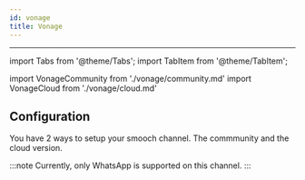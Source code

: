 ```yaml
---
id: vonage
title: Vonage
---
```


---

import Tabs from '@theme/Tabs';
import TabItem from '@theme/TabItem';

import VonageCommunity from './vonage/community.md'
import VonageCloud from './vonage/cloud.md'

## Configuration

You have 2 ways to setup your smooch channel. The commmunity and the cloud version.

:::note
Currently, only WhatsApp is supported on this channel.
:::

  <Tabs>
  <TabItem value="community" label="Local deployment" default>
  <VonageCommunity/>
  </TabItem>
  <TabItem value="cloud" label="Cloud deployment (beta)">
  <VonageCloud/>
  </TabItem>
  </Tabs>
